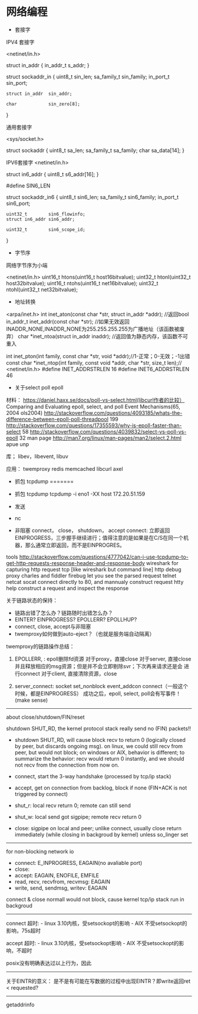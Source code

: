 # 网络编程

* 套接字

IPV4 套接字

<netinet/in.h>

struct in_addr {
    in_addr_t       s_addr;
}

struct sockaddr_in {
    uint8_t         sin_len;
    sa_family_t     sin_family;
    in_port_t       sin_port;
    
    struct in_addr  sin_addr;
    
    char            sin_zero[8];
}

通用套接字

<sys/socket.h>

struct sockaddr {
    uint8_t         sa_len;
    sa_family_t     sa_family;
    char            sa_data[14];
}

IPV6套接字
<netinet/in.h>

struct in6_addr {
    uint8_t         s6_addr[16];
}

#define SIN6_LEN 

struct sockaddr_in6 {
    uint8_t         sin6_len;
    sa_family_t     sin6_family;
    in_port_t       sin6_port;

    uint32_t        sin6_flowinfo;
    struct in6_addr sin6_addr;

    uint32_t        sin6_scope_id;
}

* 字节序

网络字节序为小端

<netinet/in.h>
uint16_t htons(uint16_t host16bitvalue);
uint32_t htonl(uint32_t host32bitvalue);
uint16_t ntohs(uint16_t net16bitvalue);
uint32_t ntohl(uint32_t net32bitvalue);


* 地址转换

<arpa/inet.h>
int inet_aton(const char *str, struct in_addr *addr); //返回bool
in_addr_t inet_addr(const char *str); //如果无效返回INADDR_NONE,INADDR_NONE为255.255.255.255为广播地址（该函数被废弃）
char *inet_ntoa(struct in_addr inaddr); //返回值为静态内存，该函数不可重入

int inet_pton(int family, const char *str, void *addr);//1-正常；0-无效；-1出错
const char *inet_ntop(int family, const void *addr, char *str, size_t len);//
<netinet/in.h>
#define INET_ADDRSTRLEN 16
#define INET6_ADDRSTRLEN 46


* 关于select poll epoll

材料：
https://daniel.haxx.se/docs/poll-vs-select.html(libcurl作者的比较）
Comparing and Evaluating epoll, select, and poll Event Mechanisms(65, 2004 ols2004)
http://stackoverflow.com/questions/4093185/whats-the-difference-between-epoll-poll-threadpool 199
http://stackoverflow.com/questions/17355593/why-is-epoll-faster-than-select 58
http://stackoverflow.com/questions/4039832/select-vs-poll-vs-epoll 32
man page http://man7.org/linux/man-pages/man2/select.2.html
apue
unp

库；
libev，libevent, libuv

应用：
twemproxy
redis
memcached
libcurl
axel

* 抓包
tcpdump
=======


* 抓包 tcpdump tcpdump -i eno1 -XX host 172.20.51.159

* 发送

* nc

* 非阻塞 connect， close， shutdown， accept
connect: 立即返回EINPROGRESS，三步握手继续进行；值得注意的是如果是在C/S在同一个机器，那么通常立即返回，而不是EINPROGRES。

tools
http://stackoverflow.com/questions/4777042/can-i-use-tcpdump-to-get-http-requests-response-header-and-response-body
wireshark for capturing http request
tcp [like wireshark but command line]
http debug proxy charles and fiddler
firebug let you see the parsed request
telnet netcat socat connect directly to 80, and mannualy construct request
htty help construct a request and inspect the response

关于链路状态的保持：
- 链路出错了怎么办？链路随时出错怎么办？
- EINTER? EINPROGRESS? EPOLLERR? EPOLLHUP?
- connect, close, accept与非阻塞
- twemproxy如何做到auto-eject？（也就是服务端自动隔离）


twemproxy的链路操作总结：
1. EPOLLERR, : 
   epoll删除fd资源
   对于proxy，直接close
   对于server, 直接close并且释放相应的msg资源；但是并不会立即剔除svr；下次再来请求还是会
               进行connect
   对于client, 直接清除资源，close

2. server_connect: 
    socket
    set_nonblock
    event_addcon
    connect（一般这个时候，都是EINPROGRESS）
    成功之后，epoll, select, poll会有写事件！(make sense)




-----
about close/shutdown/FIN/reset

shutdown SHUT_RD, the kernel protocol stack really send no (FIN) packets!!

- shutdown SHUT_RD, will cause block recv to return 0 (logically closed by peer, but discards ongoing msg). 
  on linux, we could still recv from peer, but would not block; on windows or AIX, behavior is 
  different; 
  to summarize the behavior: recv would return 0 instantly, and we should not recv from the connection from now on.

- connect, start the 3-way handshake (processed by tcp/ip stack)
- accept, get on connection from backlog, block if none (FIN+ACK is not triggered by connect)

- shut_r: local recv return 0; remote can still send
- shut_w: local send got sigpipe; remote recv return 0
- close: sigpipe on local and peer; unlike connect, usually close return immediately (while closing in backgroud by kernel) unless so_linger set


-----
for non-blocking network io

- connect: E_INPROGRESS, EAGAIN(no avaliable port)
- close: 
- accept: EAGAIN, ENOFILE, EMFILE
- read, recv, recvfrom, recvmsg: EAGAIN
- write, send, sendmsg, writev: EAGAIN

connect & close normall would not block, cause kernel tcp/ip stack run in backgroud




------------------
connect 超时:
    - linux 3.10内核，受setsockopt的影响
    - AIX 不受setsockopt的影响，75s超时

accept  超时:
    - linux 3.10内核，受setsockopt影响
    - AIX 不受setsockopt的影响，不超时

posix没有明确表达过以上行为，因此

----------------
关于EINTR的意义：
是不是有可能在写数据的过程中出现EINTR？即write返回ret < requested?

---------------
getaddrinfo
